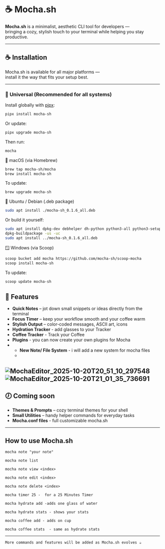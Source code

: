 # ☕ Mocha.sh

**Mocha.sh** is a minimalist, aesthetic CLI tool for developers —  
bringing a cozy, stylish touch to your terminal while helping you stay productive.  

---
## ☕ Installation

Mocha.sh is available for all major platforms —  
install it the way that fits your setup best.

---

### 🐍 **Universal (Recommended for all systems)**

Install globally with [pipx](https://pypa.github.io/pipx/):

```bash
pipx install mocha-sh
```
Or update:
```bash
pipx upgrade mocha-sh
```
Then run:
```bash 
mocha
```
🍎 macOS (via Homebrew)
```bash
brew tap mocha-sh/mocha
brew install mocha-sh
```
To update:
```bash
brew upgrade mocha-sh
```
🐧 Ubuntu / Debian (.deb package)
```bash
sudo apt install ./mocha-sh_0.1.6_all.deb
```
Or build it yourself:
```bash
sudo apt install dpkg-dev debhelper dh-python python3-all python3-setuptools
dpkg-buildpackage -us -uc
sudo apt install ../mocha-sh_0.1.6_all.deb
```
🪟 Windows (via Scoop)
```bash
scoop bucket add mocha https://github.com/mocha-sh/scoop-mocha
scoop install mocha-sh
``` 
To update:
```bash
scoop update mocha-sh
```
## 🌱 Features 

- **Quick Notes** – jot down small snippets or ideas directly from the terminal  
- **Focus Timer** – keep your workflow smooth and your coffee warm  
- **Stylish Output** – color-coded messages, ASCII art, icons  
- **Hydration Tracker** - add glasses to your Tracker
- **Coffee Tracker** - Track your Coffee
- **Plugins** - you can now create your own plugins for Mocha
- - **New Note/ File System** - i will add a new system for mocha files
  - 
![MochaEditor_2025-10-20T20_51_10_297548](https://github.com/user-attachments/assets/a6bc3a95-d832-484a-9fac-7c1cdbea5f61)
![MochaEditor_2025-10-20T21_01_35_736691](https://github.com/user-attachments/assets/61225954-b6fb-45e8-a739-1c6a78a266a2)
---

## 🕖 Coming soon

- **Themes & Prompts** – cozy terminal themes for your shell  
- **Small Utilities** – handy helper commands for everyday tasks  
- **Mocha.conf files** - full customizable mocha.sh
---

## How to use Mocha.sh

    mocha note "your note"

    mocha note list

    mocha note view <index>

    mocha note edit <index>

    mocha note delete <index>

    mocha timer 25 -  for a 25 Minutes Timer

    mocha hydrate add -adds one glass of water

    mocha hydrate stats - shows your stats

    mocha coffee add - adds on cup

    mocha coffee stats  - same as hydrate stats

---


    More commands and features will be added as Mocha.sh evolves ☕
